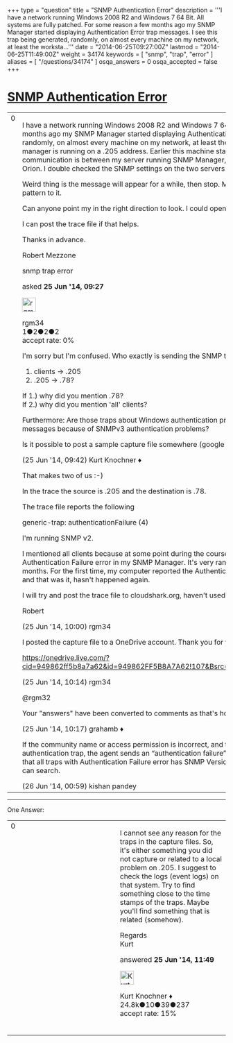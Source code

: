 +++
type = "question"
title = "SNMP Authentication Error"
description = '''I have a network running Windows 2008 R2 and Windows 7 64 Bit. All systems are fully patched. For some reason a few months ago my SNMP Manager started displaying Authentication Error trap messages. I see this trap being generated, randomly, on almost every machine on my network, at least the worksta...'''
date = "2014-06-25T09:27:00Z"
lastmod = "2014-06-25T11:49:00Z"
weight = 34174
keywords = [ "snmp", "trap", "error" ]
aliases = [ "/questions/34174" ]
osqa_answers = 0
osqa_accepted = false
+++

<div class="headNormal">

# [SNMP Authentication Error](/questions/34174/snmp-authentication-error)

</div>

<div id="main-body">

<div id="askform">

<table id="question-table" style="width:100%;"><colgroup><col style="width: 50%" /><col style="width: 50%" /></colgroup><tbody><tr class="odd"><td style="width: 30px; vertical-align: top"><div class="vote-buttons"><div id="post-34174-score" class="post-score" title="current number of votes">0</div><div id="favorite-count" class="favorite-count"></div></div></td><td><div id="item-right"><div class="question-body"><p>I have a network running Windows 2008 R2 and Windows 7 64 Bit. All systems are fully patched. For some reason a few months ago my SNMP Manager started displaying Authentication Error trap messages. I see this trap being generated, randomly, on almost every machine on my network, at least the workstations. Some machines more than others. My SNMP manager is running on a .205 address. Earlier this machine started generating the Trap error so I ran a trace and the communication is between my server running SNMP Manager, .205 and a second server .78 which is running SolarWinds Orion. I double checked the SNMP settings on the two servers and everything is correct.</p><p>Weird thing is the message will appear for a while, then stop. Move to different machines etc. there appears to be no pattern to it.</p><p>Can anyone point my in the right direction to look. I could open a ticket with Solarwinds but I prefer to try first on my own.</p><p>I can post the trace file if that helps.</p><p>Thanks in advance.</p><p>Robert Mezzone</p></div><div id="question-tags" class="tags-container tags">snmp trap error</div><div id="question-controls" class="post-controls"></div><div class="post-update-info-container"><div class="post-update-info post-update-info-user"><p>asked <strong>25 Jun '14, 09:27</strong></p><img src="https://secure.gravatar.com/avatar/9ac06e048db50cbb1f84e68e5517f0f5?s=32&amp;d=identicon&amp;r=g" class="gravatar" width="32" height="32" alt="rgm34&#39;s gravatar image" /><p>rgm34<br />
<span class="score" title="1 reputation points">1</span><span title="2 badges"><span class="badge1">●</span><span class="badgecount">2</span></span><span title="2 badges"><span class="silver">●</span><span class="badgecount">2</span></span><span title="2 badges"><span class="bronze">●</span><span class="badgecount">2</span></span><br />
<span class="accept_rate" title="Rate of the user&#39;s accepted answers">accept rate:</span> <span title="rgm34 has no accepted answers">0%</span></p></div></div><div id="comments-container-34174" class="comments-container"><span id="34176"></span><div id="comment-34176" class="comment"><div id="post-34176-score" class="comment-score"></div><div class="comment-text"><p>I'm sorry but I'm confused. Who exactly is sending the SNMP traps to whom?</p><ol><li>clients -&gt; .205</li><li>.205 -&gt; .78?</li></ol><p>If 1.) why did you mention .78?<br />
If 2.) why did you mention 'all' clients?</p><p>Furthermore: Are those traps about Windows authentication problems of the clients, or are you talking about SNMP error messages because of SNMPv3 authentication problems?</p><p>Is it possible to post a sample capture file somewhere (google drive, dropbox, cloudshark.org)?</p></div><div id="comment-34176-info" class="comment-info"><span class="comment-age">(25 Jun '14, 09:42)</span> Kurt Knochner ♦</div></div><span id="34178"></span><div id="comment-34178" class="comment"><div id="post-34178-score" class="comment-score"></div><div class="comment-text"><p>That makes two of us :-)</p><p>In the trace the source is .205 and the destination is .78.</p><p>The trace file reports the following</p><p>generic-trap: authenticationFailure (4)</p><p>I'm running SNMP v2.</p><p>I mentioned all clients because at some point during the course of a day, most but not all clients are reporting the Authentication Failure error in my SNMP Manager. It's very random. For instance, this has been happening for a couple of months. For the first time, my computer reported the Authentication Failure for the first time. It happened for an hour or so and that was it, hasn't happened again.</p><p>I will try and post the trace file to cloudshark.org, haven't used the service.</p><p>Robert</p></div><div id="comment-34178-info" class="comment-info"><span class="comment-age">(25 Jun '14, 10:00)</span> rgm34</div></div><span id="34180"></span><div id="comment-34180" class="comment"><div id="post-34180-score" class="comment-score"></div><div class="comment-text"><p>I posted the capture file to a OneDrive account. Thank you for your help with this.</p><p><a href="https://onedrive.live.com/?cid=949862ff5b8a7a62&amp;id=949862FF5B8A7A62!107&amp;Bsrc=Share&amp;Bpub=SDX.SkyDrive&amp;authkey=!AoN8QwkLEE0IvwQ">https://onedrive.live.com/?cid=949862ff5b8a7a62&amp;id=949862FF5B8A7A62!107&amp;Bsrc=Share&amp;Bpub=SDX.SkyDrive&amp;authkey=!AoN8QwkLEE0IvwQ</a></p></div><div id="comment-34180-info" class="comment-info"><span class="comment-age">(25 Jun '14, 10:14)</span> rgm34</div></div><span id="34182"></span><div id="comment-34182" class="comment"><div id="post-34182-score" class="comment-score"></div><div class="comment-text"><p>@rgm32</p><p>Your "answers" have been converted to comments as that's how this site works. Please read the FAQ for more information.</p></div><div id="comment-34182-info" class="comment-info"><span class="comment-age">(25 Jun '14, 10:17)</span> grahamb ♦</div></div><span id="34208"></span><div id="comment-34208" class="comment"><div id="post-34208-score" class="comment-score"></div><div class="comment-text"><p>If the community name or access permission is incorrect, and the SNMP service has been configured to send an authentication trap, the agent sends an “authentication failure” trap to the specified trap destination.One notable point is that all traps with Authentication Failure error has SNMP Version set as 1.Could not relate this with error messages but you can search.</p></div><div id="comment-34208-info" class="comment-info"><span class="comment-age">(26 Jun '14, 00:59)</span> kishan pandey</div></div></div><div id="comment-tools-34174" class="comment-tools"></div><div class="clear"></div><div id="comment-34174-form-container" class="comment-form-container"></div><div class="clear"></div></div></td></tr></tbody></table>

------------------------------------------------------------------------

<div class="tabBar">

<span id="sort-top"></span>

<div class="headQuestions">

One Answer:

</div>

</div>

<span id="34184"></span>

<div id="answer-container-34184" class="answer">

<table style="width:100%;"><colgroup><col style="width: 50%" /><col style="width: 50%" /></colgroup><tbody><tr class="odd"><td style="width: 30px; vertical-align: top"><div class="vote-buttons"><div id="post-34184-score" class="post-score" title="current number of votes">0</div></div></td><td><div class="item-right"><div class="answer-body"><p>I cannot see any reason for the traps in the capture files. So, it's either something you did not capture or related to a local problem on .205. I suggest to check the logs (event logs) on that system. Try to find something close to the time stamps of the traps. Maybe you'll find something that is related (somehow).</p><p>Regards<br />
Kurt</p></div><div class="answer-controls post-controls"></div><div class="post-update-info-container"><div class="post-update-info post-update-info-user"><p>answered <strong>25 Jun '14, 11:49</strong></p><img src="https://secure.gravatar.com/avatar/23b7bf5b13bc2c98b2e8aa9869ca5d75?s=32&amp;d=identicon&amp;r=g" class="gravatar" width="32" height="32" alt="Kurt%20Knochner&#39;s gravatar image" /><p>Kurt Knochner ♦<br />
<span class="score" title="24767 reputation points"><span>24.8k</span></span><span title="10 badges"><span class="badge1">●</span><span class="badgecount">10</span></span><span title="39 badges"><span class="silver">●</span><span class="badgecount">39</span></span><span title="237 badges"><span class="bronze">●</span><span class="badgecount">237</span></span><br />
<span class="accept_rate" title="Rate of the user&#39;s accepted answers">accept rate:</span> <span title="Kurt Knochner has 344 accepted answers">15%</span> </br></br></p></div></div><div id="comments-container-34184" class="comments-container"></div><div id="comment-tools-34184" class="comment-tools"></div><div class="clear"></div><div id="comment-34184-form-container" class="comment-form-container"></div><div class="clear"></div></div></td></tr></tbody></table>

</div>

<div class="paginator-container-left">

</div>

</div>

</div>


